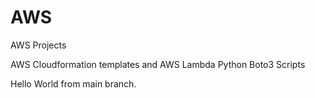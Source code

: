 # AWS
AWS Projects

AWS Cloudformation templates and AWS Lambda Python Boto3 Scripts

Hello World from main branch.
